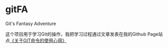 # gitFA
Git's Fantasy Adventure

这个项目用于学习Git的操作，我把学习过程通过文章发表在我的Github Page站点[《关于GIT命令的使用心得》](http://xuzihui.cn/2017/03/11/%E5%85%B3%E4%BA%8EGit%E5%91%BD%E4%BB%A4%E7%9A%84%E4%BD%BF%E7%94%A8%E5%BF%83%E5%BE%97/)
